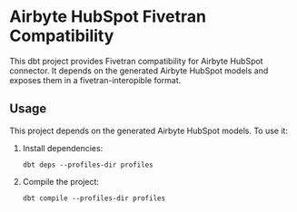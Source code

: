 # Airbyte HubSpot Fivetran Compatibility

This dbt project provides Fivetran compatibility for Airbyte HubSpot connector.
It depends on the generated Airbyte HubSpot models and exposes them in a fivetran-interopible format.

## Usage

This project depends on the generated Airbyte HubSpot models. To use it:

1. Install dependencies:
   ```
   dbt deps --profiles-dir profiles
   ```

2. Compile the project:
   ```
   dbt compile --profiles-dir profiles
   ```
